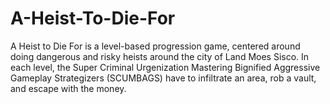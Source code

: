 # A-Heist-To-Die-For
A Heist to Die For is a level-based progression game, centered around doing dangerous and risky heists around the city of Land Moes Sisco. In each level, the Super Criminal Urgenization Mastering Bignified Aggressive Gameplay Strategizers (SCUMBAGS) have to infiltrate an area, rob a vault, and escape with the money.
